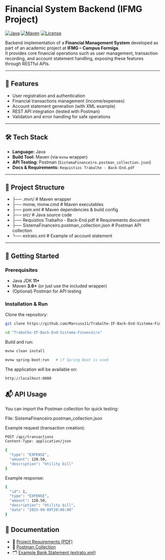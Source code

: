 # Financial System Backend (IFMG Project)

[![Java](https://img.shields.io/badge/Java-11%2B-blue?logo=java)](https://www.oracle.com/java/)
[![Maven](https://img.shields.io/badge/Maven-3.6%2B-C71A36?logo=apache-maven)](https://maven.apache.org/)
[![License](https://img.shields.io/badge/license-MIT-green)](LICENSE)

Backend implementation of a **Financial Management System** developed as part of an academic project at **IFMG – Campus Formiga**.  
It provides core financial operations such as user management, transaction recording, and account statement handling, exposing these features through RESTful APIs.

---

## 📌 Features

- User registration and authentication  
- Financial transactions management (income/expenses)  
- Account statement generation (with XML example)  
- REST API integration (tested with Postman)  
- Validation and error handling for safe operations  

---

## 🛠️ Tech Stack

- **Language:** Java  
- **Build Tool:** Maven (via `mvnw` wrapper)  
- **API Testing:** Postman (`SistemaFinanceiro.postman_collection.json`)  
- **Docs & Requirements:** `Requistios Trabalho - Back-End.pdf`  

---

## 📂 Project Structure

- ├── .mvn/ # Maven wrapper
- ├── mvnw, mvnw.cmd # Maven executables
- ├── pom.xml # Maven dependencies & build config
- ├── src/ # Java source code
- ├── Requistios Trabalho - Back-End.pdf # Requirements document
- ├── SistemaFinanceiro.postman_collection.json # Postman API collection
- └── extrato.xml # Example of account statement


---

## 🚀 Getting Started

### Prerequisites
- Java JDK **11+**
- Maven **3.6+** (or just use the included wrapper)
- (Optional) Postman for API testing

### Installation & Run

Clone the repository:
```bash
git clone https://github.com/Marcusx11/Trabalho-IF-Back-End-Sistema-Financeiro.git
```
```bash
cd "Trabalho-IF-Back-End-Sistema-Financeiro"
```

Build and run:
```bash
mvnw clean install
```
```bash
mvnw spring-boot:run   # if Spring Boot is used
```

The application will be available on:
```bash
http://localhost:8080
```

## 📬 API Usage

You can import the Postman collection for quick testing:

File: SistemaFinanceiro.postman_collection.json

Example request (transaction creation):
```bash
POST /api/transactions
Content-Type: application/json

{
  "type": "EXPENSE",
  "amount": 120.50,
  "description": "Utility bill"
}
```

Example response:
```bash
{
  "id": 1,
  "type": "EXPENSE",
  "amount": 120.50,
  "description": "Utility bill",
  "date": "2025-09-09T20:00:00"
}
```

## 📖 Documentation

- 📄 [Project Requirements (PDF)](./Requistios%20Trabalho%20-%20Back-End.pdf)  
- 🧪 [Postman Collection](./SistemaFinanceiro.postman_collection.json)  
- 🗂️ [Example Bank Statement (extrato.xml)](./extrato.xml)  
